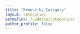 ```yaml
---
title: "Browse by Category"
layout: categories
permalink: /updates/categories/
author_profile: false
---
```

